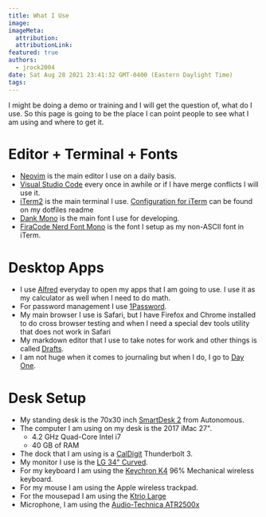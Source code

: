 ```yaml
---
title: What I Use
image:
imageMeta:
  attribution:
  attributionLink:
featured: true
authors:
  - jrock2004
date: Sat Aug 28 2021 23:41:32 GMT-0400 (Eastern Daylight Time)
tags:
---
```


I might be doing a demo or training and I will get the question of, what do I use. So this page is going to be the place I can point people to see what I am using and where to get it.

# Editor + Terminal + Fonts

- [Neovim](https://neovim.io) is the main editor I use on a daily basis.
- [Visual Studio Code](https://code.visualstudio.com) every once in awhile or if I have merge conflicts I will use it. 
- [iTerm2](https://iterm2.com) is the main terminal I use. [Configuration for iTerm](https://github.com/jrock2004/dotfiles#iterm) can be found on my dotfiles readme
- [Dank Mono](https://www.thefontsmaster.com/download-dank-mono-2-fonts/) is the main font I use for developing.
- [FiraCode Nerd Font Mono](https://github.com/ryanoasis/nerd-fonts/tree/master/patched-fonts/FiraCode) is the font I setup as my non-ASCII font in iTerm.

# Desktop Apps

- I use [Alfred](https://www.alfredapp.com) everyday to open my apps that I am going to use. I use it as my calculator as well when I need to do math.
- For password management I use [1Password](https://1password.com).
- My main browser I use is Safari, but I have Firefox and Chrome installed to do cross browser testing and when I need a special dev tools utility that does not work in Safari
- My markdown editor that I use to take notes for work and other things is called [Drafts](https://apps.apple.com/us/app/drafts/id1435957248?mt=12).
- I am not huge when it comes to journaling but when I do, I go to [Day One](https://dayoneapp.com).

# Desk Setup

- My standing desk is the 70x30 inch [SmartDesk 2](https://www.autonomous.ai/standing-desks/smartdesk-2-home) from Autonomous.
- The computer I am using on my desk is the 2017 iMac 27".
    - 4.2 GHz Quad-Core Intel i7
    - 40 GB of RAM
- The dock that I am using is a [CalDigit](https://www.amazon.com/gp/product/B07CZPV8DF/ref=ppx_yo_dt_b_search_asin_title?ie=UTF8&psc=1) Thunderbolt 3.
- My monitor I use is the [LG 34" Curved](https://www.amazon.com/gp/product/B07JVGLJ6R/ref=ppx_yo_dt_b_search_asin_title?ie=UTF8&psc=1).
- For my keyboard I am using the [Keychron K4](https://www.amazon.com/gp/product/B08LR9GFXX/ref=ppx_yo_dt_b_search_asin_title?ie=UTF8&psc=1) 96% Mechanical wireless keyboard.
- For my mouse I am using the Apple wireless trackpad.
- For the mousepad I am using the [Ktrio Large](https://www.amazon.com/gp/product/B0788LMLZL/ref=ppx_yo_dt_b_search_asin_title?ie=UTF8&psc=1)
- Microphone, I am using the [Audio-Technica ATR2500x](https://www.amazon.com/gp/product/B07ZPC2FMQ/ref=ppx_yo_dt_b_search_asin_title?ie=UTF8&psc=1)
